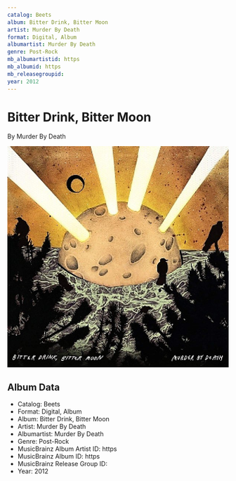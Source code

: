 ```yaml
---
catalog: Beets
album: Bitter Drink, Bitter Moon
artist: Murder By Death
format: Digital, Album
albumartist: Murder By Death
genre: Post-Rock
mb_albumartistid: https
mb_albumid: https
mb_releasegroupid: 
year: 2012
---
```


# Bitter Drink, Bitter Moon

By Murder By Death

![](../../assets/beetscovers/Murder_By_Death-Bitter_Drink__Bitter_Moon.jpg)

## Album Data

- Catalog: Beets
- Format: Digital, Album
- Album: Bitter Drink, Bitter Moon
- Artist: Murder By Death
- Albumartist: Murder By Death
- Genre: Post-Rock
- MusicBrainz Album Artist ID: https
- MusicBrainz Album ID: https
- MusicBrainz Release Group ID: 
- Year: 2012

